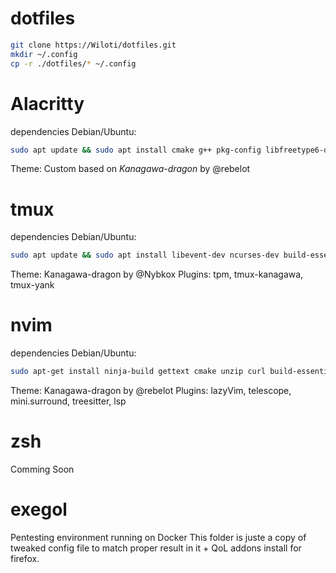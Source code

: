 # dotfiles

```bash
git clone https://Wiloti/dotfiles.git
mkdir ~/.config
cp -r ./dotfiles/* ~/.config
```

# Alacritty

dependencies Debian/Ubuntu:

```bash
sudo apt update && sudo apt install cmake g++ pkg-config libfreetype6-dev libfontconfig1-dev libxcb-xfixes0-dev libxkbcommon-dev python3
```
Theme: Custom based on *Kanagawa-dragon* by @rebelot

# tmux

dependencies Debian/Ubuntu:

```bash
sudo apt update && sudo apt install libevent-dev ncurses-dev build-essential bison pkg-config
```
Theme: Kanagawa-dragon by @Nybkox
Plugins: tpm, tmux-kanagawa, tmux-yank

# nvim

dependencies Debian/Ubuntu:

```bash
sudo apt-get install ninja-build gettext cmake unzip curl build-essential
```
Theme: Kanagawa-dragon by @rebelot
Plugins: lazyVim, telescope, mini.surround, treesitter, lsp

# zsh

Comming Soon

# exegol

Pentesting environment running on Docker
This folder is juste a copy of tweaked config file to match proper result in it + QoL addons install for firefox.
